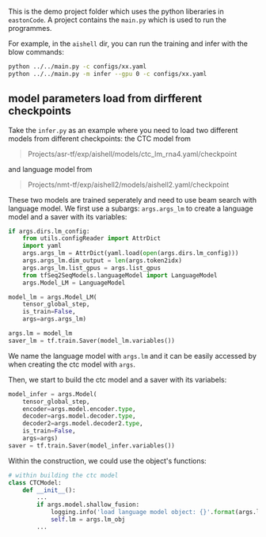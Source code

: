 This is the demo project folder which uses the python liberaries in `eastonCode`.
A project contains the `main.py` which is used to run the programmes.

For example, in the `aishell` dir, you can run the training and infer with the blow commands:
```bash
python ../../main.py -c configs/xx.yaml
python ../../main.py -m infer --gpu 0 -c configs/xx.yaml
```

## model parameters load from dirfferent checkpoints
Take the `infer.py` as an example where you need to load two different models from different checkpoints: the CTC model from
> Projects/asr-tf/exp/aishell/models/ctc_lm_rna4.yaml/checkpoint

and language model from
> Projects/nmt-tf/exp/aishell2/models/aishell2.yaml/checkpoint

These two models are trained seperately and need to use beam search with language model.
We first use a subargs: `args.args_lm` to create a language model and a saver with its variables:
```python
if args.dirs.lm_config:
    from utils.configReader import AttrDict
    import yaml
    args.args_lm = AttrDict(yaml.load(open(args.dirs.lm_config)))
    args.args_lm.dim_output = len(args.token2idx)
    args.args_lm.list_gpus = args.list_gpus
    from tfSeq2SeqModels.languageModel import LanguageModel
    args.Model_LM = LanguageModel

model_lm = args.Model_LM(
    tensor_global_step,
    is_train=False,
    args=args.args_lm)

args.lm = model_lm
saver_lm = tf.train.Saver(model_lm.variables())
```
We name the language model with `args.lm` and it can be easily accessed by when creating the ctc model with `args`.

Then, we start to build the ctc model and a saver with its variabels:
```python
model_infer = args.Model(
    tensor_global_step,
    encoder=args.model.encoder.type,
    decoder=args.model.decoder.type,
    decoder2=args.model.decoder2.type,
    is_train=False,
    args=args)
saver = tf.train.Saver(model_infer.variables())
```
Within the construction, we could use the object's functions:
```python
# within building the ctc model
class CTCModel:
    def __init__():
        ...
        if args.model.shallow_fusion:
            logging.info('load language model object: {}'.format(args.lm_obj))
            self.lm = args.lm_obj
        ...
```

